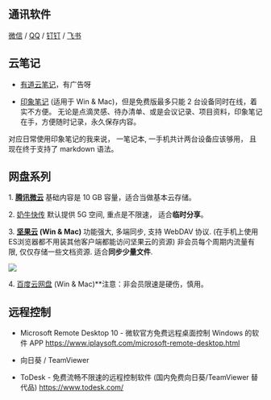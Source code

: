 ## 通讯软件

[微信](https://weixin.qq.com/) / [QQ](https://im.qq.com/) / [钉钉](https://www.dingtalk.com/) / [飞书](https://www.feishu.cn/)

## 云笔记

* [有道云笔记](http://note.youdao.com/)，有广告呀

* [印象笔记][1] (适用于 Win & Mac)，但是免费版最多只能 2 台设备同时在线，着实不方便。
无论是点滴灵感、待办清单、或是会议记录、项目资料，印象笔记在手，方便随时记录，永久保存内容。

对应日常使用印象笔记的我来说， 一笔记本, 一手机共计两台设备应该够用， 且现在终于支持了 markdown 语法。

## 网盘系列

1\. **[腾讯微云](https://www.weiyun.com/disk)** 基础内容是 10 GB 容量，适合当做基本云存储。

2\. [奶牛快传](https://cowtransfer.com/)
默认提供 5G 空间, 重点是不限速， 适合**临时分享**。

3\. **[坚果云](https://www.jianguoyun.com/) (Win & Mac)**
功能强大, 多端同步, 支持 WebDAV 协议. (在手机上使用ES浏览器都不用装其他客户端都能访问坚果云的资源)
非会员每个周期内流量有限, 仅仅存储一些文档资源. 适合**同步少量文件**.

![](https://upload-images.jianshu.io/upload_images/1662509-ca04d571ed5a870d.png?imageMogr2/auto-orient/strip%7CimageView2/2/w/1240)

4\. [百度云网盘](https://pan.baidu.com/) (Win & Mac)**注意：非会员限速是硬伤，慎用。

## 远程控制

* Microsoft Remote Desktop 10 - 微软官方免费远程桌面控制 Windows 的软件 APP
<https://www.iplaysoft.com/microsoft-remote-desktop.html>

* 向日葵 / TeamViewer

* ToDesk - 免费流畅不限速的远程控制软件 (国内免费向日葵/TeamViewer 替代品)
<https://www.todesk.com/>

[1]: https://www.yinxiang.com/
